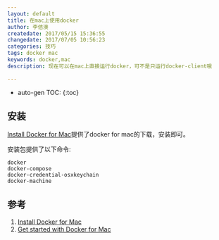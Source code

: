 ```yaml
---
layout: default
title: 在mac上使用docker
author: 李佶澳
createdate: 2017/05/15 15:36:55
changedate: 2017/07/05 10:56:23
categories: 技巧
tags: docker mac
keywords: docker,mac
description: 现在可以在mac上直接运行docker，可不是只运行docker-client哦

---
```


* auto-gen TOC:
{:toc}

## 安装

[Install Docker for Mac][1]提供了docker for mac的下载，安装即可。

安装包提供了以下命令:

	docker 
	docker-compose
	docker-credential-osxkeychain
	docker-machine

## 参考

1. [Install Docker for Mac][1]
2. [Get started with Docker for Mac][2]

[1]: https://docs.docker.com/docker-for-mac/install/  "Install Docker for Mac" 
[2]: https://docs.docker.com/docker-for-mac/  "Get started with Docker for Mac" 
